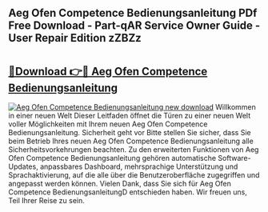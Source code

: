## Aeg Ofen Competence Bedienungsanleitung PDf Free Download - Part-qAR Service Owner Guide - User Repair Edition zZBZz

# <h2><a href="http://df5rwtf.blite.top/?on=Aeg+Ofen+Competence+Bedienungsanleitung">🔗Download 👉🔴 Aeg Ofen Competence Bedienungsanleitung</a></h2>

[![Aeg Ofen Competence Bedienungsanleitung new download](https://i.imgur.com/lujVjoI.png)](http://df5rwtf.blite.top/?on=Aeg+Ofen+Competence+Bedienungsanleitung)
Willkommen in einer neuen Welt Dieser Leitfaden öffnet die Türen zu einer neuen Welt voller Möglichkeiten mit Ihrem neuen Aeg Ofen Competence Bedienungsanleitung. Sicherheit geht vor Bitte stellen Sie sicher, dass Sie beim Betrieb Ihres neuen Aeg Ofen Competence Bedienungsanleitung alle Sicherheitsvorkehrungen beachten. Zu den erweiterten Funktionen von Aeg Ofen Competence Bedienungsanleitung gehören automatische Software-Updates, anpassbares Dashboard, mehrsprachige Unterstützung und Sprachaktivierung, auf die alle über die Benutzeroberfläche zugegriffen und angepasst werden können. Vielen Dank, dass Sie sich für Aeg Ofen Competence BedienungsanleitungD entschieden haben. Wir freuen uns, Teil Ihrer Reise zu sein.
